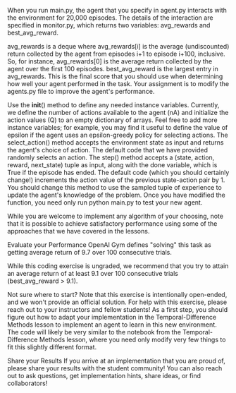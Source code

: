 When you run main.py, the agent that you specify in agent.py interacts with the environment for 20,000 episodes. The details of the interaction are specified in monitor.py, which returns two variables: avg_rewards and best_avg_reward.

avg_rewards is a deque where avg_rewards[i] is the average (undiscounted) return collected by the agent from episodes i+1 to episode i+100, inclusive. So, for instance, avg_rewards[0] is the average return collected by the agent over the first 100 episodes.
best_avg_reward is the largest entry in avg_rewards. This is the final score that you should use when determining how well your agent performed in the task.
Your assignment is to modify the agents.py file to improve the agent's performance.

Use the __init__() method to define any needed instance variables. Currently, we define the number of actions available to the agent (nA) and initialize the action values (Q) to an empty dictionary of arrays. Feel free to add more instance variables; for example, you may find it useful to define the value of epsilon if the agent uses an epsilon-greedy policy for selecting actions.
The select_action() method accepts the environment state as input and returns the agent's choice of action. The default code that we have provided randomly selects an action.
The step() method accepts a (state, action, reward, next_state) tuple as input, along with the done variable, which is True if the episode has ended. The default code (which you should certainly change!) increments the action value of the previous state-action pair by 1. You should change this method to use the sampled tuple of experience to update the agent's knowledge of the problem.
Once you have modified the function, you need only run python main.py to test your new agent.

While you are welcome to implement any algorithm of your choosing, note that it is possible to achieve satisfactory performance using some of the approaches that we have covered in the lessons.

Evaluate your Performance
OpenAI Gym defines "solving" this task as getting average return of 9.7 over 100 consecutive trials.

While this coding exercise is ungraded, we recommend that you try to attain an average return of at least 9.1 over 100 consecutive trials (best_avg_reward > 9.1).

Not sure where to start?
Note that this exercise is intentionally open-ended, and we won't provide an official solution. For help with this exercise, please reach out to your instructors and fellow students! As a first step, you should figure out how to adapt your implementation in the Temporal-Difference Methods lesson to implement an agent to learn in this new environment. The code will likely be very similar to the notebook from the Temporal-Difference Methods lesson, where you need only modify very few things to fit this slightly different format.

Share your Results
If you arrive at an implementation that you are proud of, please share your results with the student community! You can also reach out to ask questions, get implementation hints, share ideas, or find collaborators!
